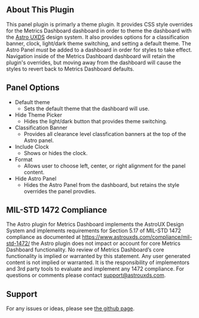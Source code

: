 ## About This Plugin

This panel plugin is primarly a theme plugin. It provides CSS style overrides for the Metrics Dashboard dashboard in order to theme the dashboard with the [Astro UXDS](https://www.astrouxds.com) design system. It also provides options for a classification banner, clock, light/dark theme switching, and setting a default theme. The Astro Panel _must_ be added to a dashboard in order for styles to take effect. Navigation inside of the Metrics Dashboard dashboard will retain the plugin's overrides, but moving away from the dashboard will cause the styles to revert back to Metrics Dashboard defaults.

## Panel Options

- Default theme
  - Sets the default theme that the dashboard will use.
- Hide Theme Picker
  - Hides the light/dark button that provides theme switching.
- Classification Banner
  - Provides all clearance level classfication banners at the top of the Astro panel.
- Include Clock
  - Shows or hides the clock.
- Format
  - Allows user to choose left, center, or right alignment for the panel content.
- Hide Astro Panel
  - Hides the Astro Panel from the dashboard, but retains the style overrides the panel provdies.

## MIL-STD 1472 Compliance

The Astro plugin for Metrics Dashboard implements the AstroUX Design System and implements requirements for Section 5.17 of MIL-STD 1472 compliance as documented at https://www.astrouxds.com/compliance/mil-std-1472/ the Astro plugin does not impact or account for core Metrics Dashboard functionality. No review of Metrics Dashboard’s core functionality is implied or warranted by this statement. Any user generated content is not implied or warranted. It is the responsibility of implementors and 3rd party tools to evaluate and implement any 1472 compliance. For questions or comments please contact support@astrouxds.com.

## Support

For any issues or ideas, please see [the github page](https://github.com/RocketCommunicationsInc/metrics-dashboard-theme).
